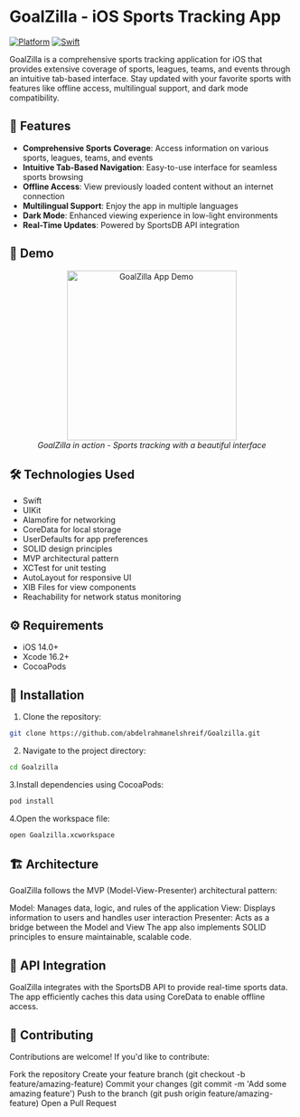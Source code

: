 # GoalZilla - iOS Sports Tracking App

[![Platform](https://img.shields.io/badge/platform-iOS-blue.svg)](https://developer.apple.com/ios/)
[![Swift](https://img.shields.io/badge/Swift-5.0-orange.svg)](https://swift.org)

GoalZilla is a comprehensive sports tracking application for iOS that provides extensive coverage of sports, leagues, teams, and events through an intuitive tab-based interface. Stay updated with your favorite sports with features like offline access, multilingual support, and dark mode compatibility.

## 📱 Features

- **Comprehensive Sports Coverage**: Access information on various sports, leagues, teams, and events
- **Intuitive Tab-Based Navigation**: Easy-to-use interface for seamless sports browsing
- **Offline Access**: View previously loaded content without an internet connection
- **Multilingual Support**: Enjoy the app in multiple languages
- **Dark Mode**: Enhanced viewing experience in low-light environments
- **Real-Time Updates**: Powered by SportsDB API integration
  
## 📱 Demo

<p align="center">
  <img src="https://drive.google.com/uc?export=view&id=1Zfsjg5scucGTM67A1LTEfyapA4H8_9LD" width="300" alt="GoalZilla App Demo"/>
  <br>
  <em>GoalZilla in action - Sports tracking with a beautiful interface</em>
</p>

## 🛠️ Technologies Used

- Swift
- UIKit
- Alamofire for networking
- CoreData for local storage
- UserDefaults for app preferences
- SOLID design principles
- MVP architectural pattern
- XCTest for unit testing
- AutoLayout for responsive UI
- XIB Files for view components
- Reachability for network status monitoring

## ⚙️ Requirements

- iOS 14.0+
- Xcode 16.2+
- CocoaPods

## 📲 Installation

1. Clone the repository:
```bash
git clone https://github.com/abdelrahmanelshreif/Goalzilla.git
```
2. Navigate to the project directory:
```bash
cd Goalzilla
```
3.Install dependencies using CocoaPods:
```bash
pod install
```
4.Open the workspace file:
```bash
open Goalzilla.xcworkspace
```


## 🏗️ Architecture
GoalZilla follows the MVP (Model-View-Presenter) architectural pattern:

Model: Manages data, logic, and rules of the application
View: Displays information to users and handles user interaction
Presenter: Acts as a bridge between the Model and View
The app also implements SOLID principles to ensure maintainable, scalable code.

## 🔄 API Integration
GoalZilla integrates with the SportsDB API to provide real-time sports data. The app efficiently caches this data using CoreData to enable offline access.

## 🤝 Contributing
Contributions are welcome! If you'd like to contribute:

Fork the repository
Create your feature branch (git checkout -b feature/amazing-feature)
Commit your changes (git commit -m 'Add some amazing feature')
Push to the branch (git push origin feature/amazing-feature)
Open a Pull Request
